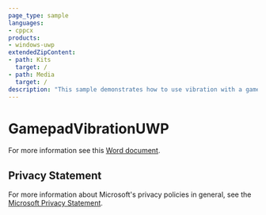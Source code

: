```yaml
---
page_type: sample
languages:
- cppcx
products:
- windows-uwp
extendedZipContent:
- path: Kits
  target: /
- path: Media
  target: /
description: "This sample demonstrates how to use vibration with a gamepad in a Universal Windows Platform (UWP) app."
---
```


# GamepadVibrationUWP

For more information see this [Word document](https://github.com/microsoft/Xbox-ATG-Samples/blob/master/UWPSamples/System/GamepadVibrationUWP/Readme.docx).

## Privacy Statement

For more information about Microsoft's privacy policies in general, see the [Microsoft Privacy Statement](https://privacy.microsoft.com/en-us/privacystatement/).

